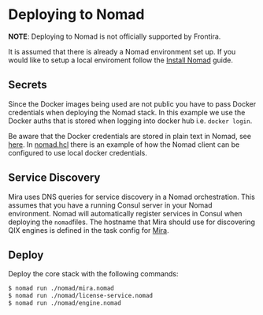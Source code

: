 # Deploying to Nomad

**NOTE**: Deploying to Nomad is not officially supported by Frontira.

It is assumed that there is already a Nomad environment set up. If you would like to setup a local enviroment follow the [Install Nomad](https://www.nomadproject.io/intro/getting-started/install.html) guide.

## Secrets

Since the Docker images being used are not public you have to pass Docker credentials when deploying the Nomad stack. In this example we use the Docker auths that is stored when logging into docker hub i.e. `docker login`.

Be aware that the Docker credentials are stored in plain text in Nomad, see [here](https://www.nomadproject.io/docs/drivers/docker.html#docker-auth-config). In [nomad.hcl](https://github.com/qlik-ea/core/blob/master/nomad/nomad.hcl) there is an example of how the Nomad client can be configured to use local docker credentials.

## Service Discovery

Mira uses DNS queries for service discovery in a Nomad orchestration. This assumes that you have a running Consul server in your Nomad environment. Nomad will automatically register services in Consul when deploying the `nomad`files. The hostname that Mira should use for discovering QIX engines is defined in the task config for [Mira](https://github.com/qlik-ea/core/blob/master/nomad/mira.nomad).

## Deploy

Deploy the core stack with the following commands:

```sh
$ nomad run ./nomad/mira.nomad
$ nomad run ./nomad/license-service.nomad
$ nomad run ./nomad/engine.nomad
```

